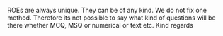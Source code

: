 ROEs are always unique. They can be of any kind. We do not fix one method.
Therefore its not possible to say what kind of questions will be there whether
MCQ, MSQ or numerical or text etc.
Kind regards
